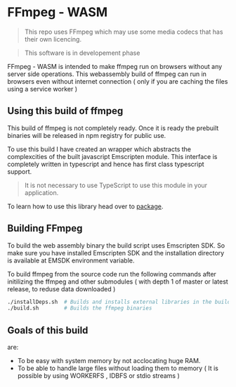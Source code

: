 # FFmpeg - WASM
> This repo uses FFmpeg which may use some media codecs that has their own licencing.

> This software is in developement phase

FFmpeg - WASM is intended to make ffmpeg run on browsers without any server side operations. This webassembly build of ffmpeg can run in browsers even without internet connection ( only if you are caching the files using a service worker )

## Using this build of ffmpeg

This build of ffmpeg is not completely ready. Once it is ready the prebuilt binaries will be released in npm registry for public use.

To use this build I have created an wrapper which abstracts the complexcities of the built javascript Emscripten module. This interface is completely written in typescript and hence has first class typescript support.
>It is not necessary to use TypeScript to use this module in your application.

To learn how to use this library head over to [package](package/Readme.md).

## Building FFmpeg

To build the web assembly binary the build script uses Emscripten SDK.
So make sure you have installed Emscripten SDK and the installation directory is available at EMSDK environment variable.

To build ffmpeg from the source code run the following commands after initilizing the ffmpeg and other submodules ( with depth 1 of master or latest release, to reduse data downloaded )
```bash
./installDeps.sh  # Builds and installs external libraries in the build directory
./build.sh        # Builds the ffmpeg binaries
```

## Goals of this build
are:
- To be easy with system memory by not acclocating huge RAM.
- To be able to handle large files without loading them to memory ( It is possible by using WORKERFS , IDBFS or stdio streams )